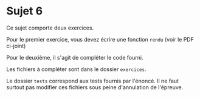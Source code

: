 # Sujet 6

Ce sujet comporte deux exercices.

Pour le premier exercice, vous devez écrire une fonction `rendu` (voir le PDF ci-joint)

Pour le deuxième, il s'agit de compléter le code fourni.

Les fichiers à compléter sont dans le dossier `exercices`.

Le dossier `tests` correspond aux tests fournis par l'énoncé.
Il ne faut surtout pas modifier ces fichiers sous peine d'annulation de l'épreuve.
